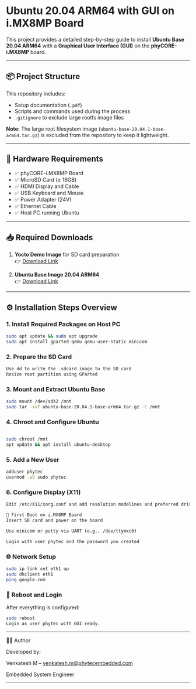 # Ubuntu 20.04 ARM64 with GUI on i.MX8MP Board

This project provides a detailed step-by-step guide to install **Ubuntu Base 20.04 ARM64** with a **Graphical User Interface (GUI)** on the **phyCORE-i.MX8MP** board.


---

## 📦 Project Structure

This repository includes:
- Setup documentation (`.pdf`)
- Scripts and commands used during the process
- `.gitignore` to exclude large rootfs image files

**Note:** The large root filesystem image (`ubuntu-base-20.04.1-base-arm64.tar.gz`) is excluded from the repository to keep it lightweight.

---

## 🧰 Hardware Requirements

- ✅ phyCORE-i.MX8MP Board
- ✅ MicroSD Card (≥ 16GB)
- ✅ HDMI Display and Cable
- ✅ USB Keyboard and Mouse
- ✅ Power Adapter (24V)
- ✅ Ethernet Cable
- ✅ Host PC running Ubuntu

---

## 📥 Required Downloads

1. **Yocto Demo Image** for SD card preparation  
   👉 [Download Link](https://download.phytec.de/Software/Linux/BSP-Yocto-i.MX8MP/BSP-Yocto-NXP-i.MX8MP-PD22.1.0/images/ampliphy-vendor-xwayland/phyboard-pollux-imx8mp-2/phytec-qt5demo-image-phyboard-pollux-imx8mp-2.sdcard)

2. **Ubuntu Base Image 20.04 ARM64**  
   👉 [Download Link](https://cdimage.ubuntu.com/ubuntu-base/releases/20.04/release/ubuntu-base-20.04.1-base-arm64.tar.gz)

---

## ⚙️ Installation Steps Overview

### 1. Install Required Packages on Host PC
```bash
sudo apt update && sudo apt upgrade
sudo apt install gparted qemu qemu-user-static minicom
```
### 2. Prepare the SD Card
```bash
Use dd to write the .sdcard image to the SD card
Resize root partition using GParted
```
### 3. Mount and Extract Ubuntu Base
```bash
sudo mount /dev/sdX2 /mnt
sudo tar -xvf ubuntu-base-20.04.1-base-arm64.tar.gz -C /mnt
```
### 4. Chroot and Configure Ubuntu
```bash

sudo chroot /mnt
apt update && apt install ubuntu-desktop
```

### 5. Add a New User
```bash
adduser phytec
usermod -aG sudo phytec
```

### 6. Configure Display (X11)
```bash
Edit /etc/X11/xorg.conf and add resolution modelines and preferred driver (fbdev or vesa).

🧪 First Boot on i.MX8MP Board
Insert SD card and power on the board

Use minicom or putty via UART (e.g., /dev/ttymxc0)

Login with user phytec and the password you created
```

### 🌐 Network Setup
```bash
sudo ip link set eth1 up
sudo dhclient eth1
ping google.com
```

### 🔁 Reboot and Login
After everything is configured:

```bash
sudo reboot
Login as user phytec with GUI ready.
```

---

👨‍💼 Author

Developed by:

Venkatesh M – venkatesh.m@phytecembedded.com

Embedded System Engineer

---

